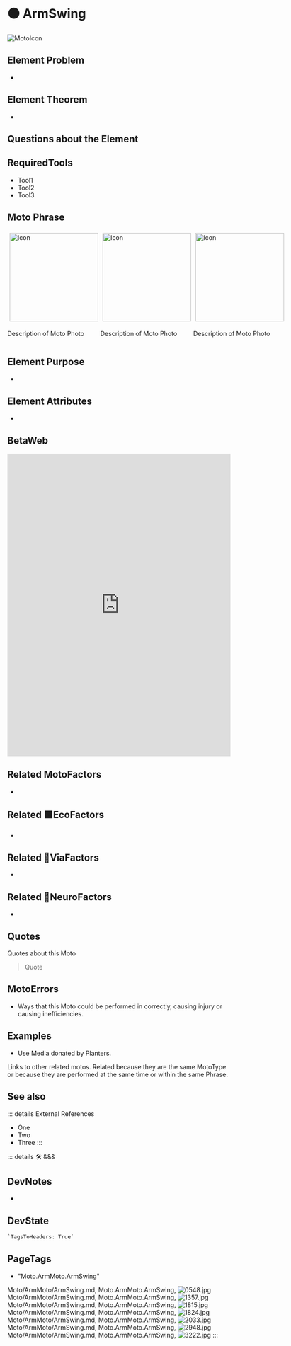 
# 🟠 <moto>ArmSwing</moto>

![MotoIcon](/Moto/Moto_Icon.png)

## Element Problem

-

## Element Theorem

-

## Questions about the Element

## RequiredTools

- Tool1
- Tool2
- Tool3

## <moto>Moto Phrase</moto>

<div style="display: flex">
    <div>
        <img style="margin: 5px" height="200" width="200" alt="Icon" src="/Moto/Moto_Icon.png"/>
        <p>Description of Moto Photo</p>
    </div>
    <div>
        <img style="margin: 5px" height="200" width="200" alt="Icon" src="/Moto/Moto_Icon.png"/>
        <p>Description of Moto Photo</p>
    </div>
    <div>
        <img style="margin: 5px" height="200" width="200" alt="Icon" src="/Moto/Moto_Icon.png"/>
        <p>Description of Moto Photo</p>
    </div>
</div>

## Element Purpose

-

## Element Attributes

-

## BetaWeb

<iframe
    width="100%"
    height="684"
    frameborder="0"
    src="https://observablehq.com/embed/@d3/force-directed-graph/2?cells=chart"
></iframe>

## Related <moto>MotoFactors</moto>

-

## Related 🟩<eko>EcoFactors</eko>

-

## Related 🔻<via>ViaFactors</via>

-

## Related 💜<neuro>NeuroFactors</neuro>

-  

## Quotes

Quotes about this Moto

> Quote

## MotoErrors

- Ways that this Moto could be performed in correctly, causing injury or causing inefficiencies.

## Examples

- Use Media donated by Planters.

Links to other related motos. Related because they are the same MotoType or because they are performed at the same time or within the same Phrase.

## See also

::: details External References

- One
- Two
- Three
:::

::: details 🛠 <dev>&&&</dev>

## DevNotes

-

## DevState

```py
`TagsToHeaders: True`
```

<h2>PageTags</h2>

- "Moto.ArmMoto.ArmSwing"

Moto/ArmMoto/ArmSwing.md, <dev>Moto.ArmMoto.ArmSwing</dev>, ![0548.jpg](/PaperPhoto/0548.jpg)
Moto/ArmMoto/ArmSwing.md, <dev>Moto.ArmMoto.ArmSwing</dev>, ![1357.jpg](/PaperPhoto/1357.jpg)
Moto/ArmMoto/ArmSwing.md, <dev>Moto.ArmMoto.ArmSwing</dev>, ![1815.jpg](/PaperPhoto/1815.jpg)
Moto/ArmMoto/ArmSwing.md, <dev>Moto.ArmMoto.ArmSwing</dev>, ![1824.jpg](/PaperPhoto/1824.jpg)
Moto/ArmMoto/ArmSwing.md, <dev>Moto.ArmMoto.ArmSwing</dev>, ![2033.jpg](/PaperPhoto/2033.jpg)
Moto/ArmMoto/ArmSwing.md, <dev>Moto.ArmMoto.ArmSwing</dev>, ![2948.jpg](/PaperPhoto/2948.jpg)
Moto/ArmMoto/ArmSwing.md, <dev>Moto.ArmMoto.ArmSwing</dev>, ![3222.jpg](/PaperPhoto/3222.jpg)
:::
